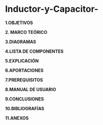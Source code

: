 # Inductor-y-Capacitor-

**1.OBJETIVOS**

**2. MARCO TEÓRICO**

**3.DIAGRAMAS**

**4.LISTA DE COMPONENTES**

**5.EXPLICACIÓN**

**6.APORTACIONES**

**7.PREREQUISITOS**

**8.MANUAL DE USUARIO**

**9.CONCLUSIONES** 

**10.BIBLIOGRAFÍAS**

**11.ANEXOS**
 
